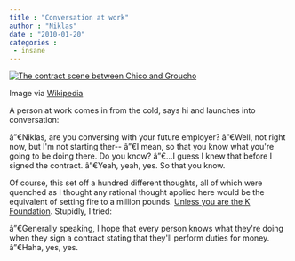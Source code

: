```yaml
---
title : "Conversation at work"
author : "Niklas"
date : "2010-01-20"
categories : 
 - insane
---
```


[![The contract scene between Chico and Groucho](http://upload.wikimedia.org/wikipedia/en/5/52/ANATOcontract.jpg "The contract scene between Chico and Groucho")](http://en.wikipedia.org/wiki/Image:ANATOcontract.jpg)

Image via [Wikipedia](http://en.wikipedia.org/wiki/Image:ANATOcontract.jpg)

A person at work comes in from the cold, says hi and launches into conversation:

â”€Niklas, are you conversing with your future employer? â”€Well, not right now, but I'm not starting ther-- â”€I mean, so that you know what you're going to be doing there. Do you know? â”€...I guess I knew that before I signed the contract. â”€Yeah, yeah, yes. So that you know.

Of course, this set off a hundred different thoughts, all of which were quenched as I thought any rational thought applied here would be the equivalent of setting fire to a million pounds. [Unless you are the K Foundation](http://en.wikipedia.org/wiki/K%20Foundation%20Burn%20a%20Million%20Quid). Stupidly, I tried:

â”€Generally speaking, I hope that every person knows what they're doing when they sign a contract stating that they'll perform duties for money. â”€Haha, yes, yes.
